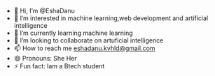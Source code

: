 - 👋 Hi, I’m @EshaDanu
- 👀 I’m interested in machine learning,web development and artificial intelligence
- 🌱 I’m currently learning machine learning
- 💞️ I’m looking to collaborate on artuficial intelligence
- 📫 How to reach me eshadanu.kvhld@gmail.com
- 😄 Pronouns: She Her
- ⚡ Fun fact: Iam a Btech student 

<!---
EshaDanu/EshaDanu is a ✨ special ✨ repository because its `README.md` (this file) appears on your GitHub profile.
You can click the Preview link to take a look at your changes.
--->
